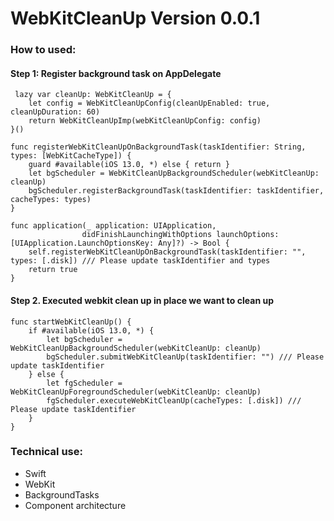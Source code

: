 # WebKitCleanUp Version 0.0.1

### How to used:
#### Step 1: Register background task on AppDelegate
```
 lazy var cleanUp: WebKitCleanUp = {
    let config = WebKitCleanUpConfig(cleanUpEnabled: true, cleanUpDuration: 60)
    return WebKitCleanUpImp(webKitCleanUpConfig: config)
}()
````
```
func registerWebKitCleanUpOnBackgroundTask(taskIdentifier: String, types: [WebKitCacheType]) {
    guard #available(iOS 13.0, *) else { return }
    let bgScheduler = WebKitCleanUpBackgroundScheduler(webKitCleanUp: cleanUp)
    bgScheduler.registerBackgroundTask(taskIdentifier: taskIdentifier, cacheTypes: types)
}
```

```
func application(_ application: UIApplication,
                didFinishLaunchingWithOptions launchOptions: [UIApplication.LaunchOptionsKey: Any]?) -> Bool {
    self.registerWebKitCleanUpOnBackgroundTask(taskIdentifier: "", types: [.disk]) /// Please update taskIdentifier and types
    return true
}
```

#### Step 2. Executed webkit clean up in place we want to clean up
```
func startWebKitCleanUp() {
    if #available(iOS 13.0, *) {
        let bgScheduler = WebKitCleanUpBackgroundScheduler(webKitCleanUp: cleanUp)
        bgScheduler.submitWebKitCleanUp(taskIdentifier: "") /// Please update taskIdentifier
    } else {
        let fgScheduler = WebKitCleanUpForegroundScheduler(webKitCleanUp: cleanUp)
        fgScheduler.executeWebKitCleanUp(cacheTypes: [.disk]) /// Please update taskIdentifier
    }
}
```

### Technical use:
- Swift
- WebKit
- BackgroundTasks
- Component architecture
